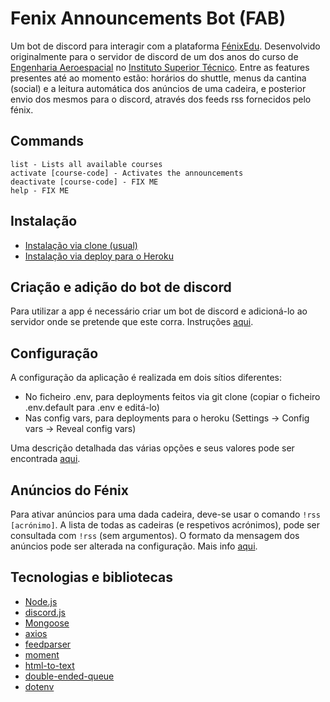 # Fenix Announcements Bot (FAB)
Um bot de discord para interagir com a plataforma [FénixEdu](https://fenixedu.org/). Desenvolvido originalmente para o servidor de discord de um dos anos do curso de [Engenharia Aeroespacial](https://fenix.tecnico.ulisboa.pt/cursos/meaer) no [Instituto Superior Técnico](https://tecnico.ulisboa.pt/).
Entre as features presentes até ao momento estão: horários do shuttle, menus da cantina (social) e a leitura automática dos anúncios de uma cadeira, e posterior envio dos mesmos para o discord, através dos feeds rss fornecidos pelo fénix.

## Commands
```
list - Lists all available courses
activate [course-code] - Activates the announcements
deactivate [course-code] - FIX ME
help - FIX ME
```

## Instalação
* [Instalação via clone (usual)](#via-clone)
* [Instalação via deploy para o Heroku](deploy-para-o-heroku)
## Criação e adição do bot de discord
Para utilizar a app é necessário criar um bot de discord e adicioná-lo ao servidor onde se pretende que este corra. Instruções [aqui](https://github.com/guipenedo/fenix-discord-bot/wiki/Cria%C3%A7%C3%A3o-e-adi%C3%A7%C3%A3o-do-bot).
## Configuração
A configuração da aplicação é realizada em dois sítios diferentes:
* No ficheiro .env, para deployments feitos via git clone (copiar o ficheiro .env.default para .env e editá-lo)
* Nas config vars, para deployments para o heroku (Settings -> Config vars -> Reveal config vars)

Uma descrição detalhada das várias opções e seus valores pode ser encontrada [aqui](https://github.com/guipenedo/fenix-discord-bot/wiki/Configura%C3%A7%C3%A3o).



## Anúncios do Fénix
Para ativar anúncios para uma dada cadeira, deve-se usar o comando `!rss [acrónimo]`. A lista de todas as cadeiras (e respetivos acrónimos), pode ser consultada com `!rss` (sem argumentos).
O formato da mensagem dos anúncios pode ser alterada na configuração. Mais info [aqui](https://github.com/guipenedo/fenix-discord-bot/wiki/Configura%C3%A7%C3%A3o#bot_announcement).

## Tecnologias e bibliotecas
+ [Node.js](https://nodejs.org/en/)
+ [discord.js](https://www.npmjs.com/package/discord.js)
+ [Mongoose](https://www.npmjs.com/package/mongoose)
+ [axios](https://www.npmjs.com/package/axios)
+ [feedparser](https://www.npmjs.com/package/feedparser)
+ [moment](https://momentjs.com/)
+ [html-to-text](https://www.npmjs.com/package/html-to-text)
+ [double-ended-queue](https://www.npmjs.com/package/double-ended-queue)
+ [dotenv](https://www.npmjs.com/package/dotenv)
